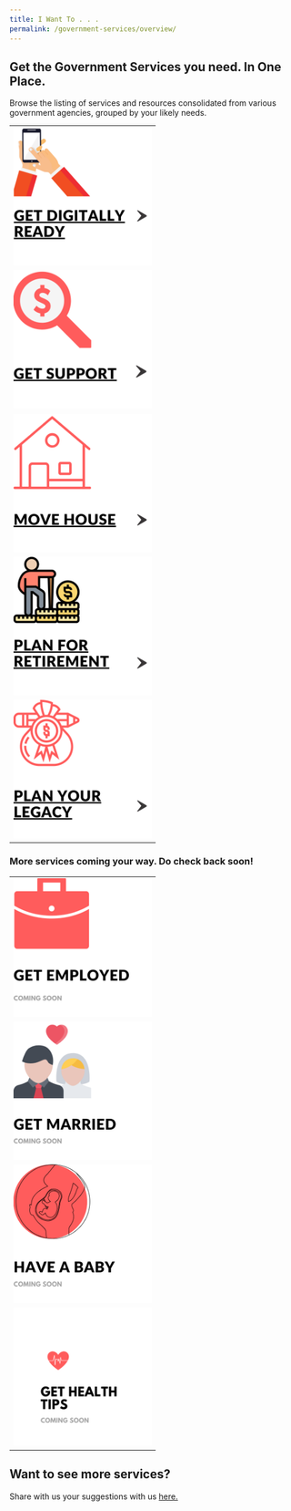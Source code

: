 ```yaml
---
title: I Want To . . .
permalink: /government-services/overview/
---
```


## Get the Government Services you need. In One Place.

Browse the listing of services and resources consolidated from various government agencies, grouped by your likely needs.

<style>
@media
only screen and (max-width: 760px),
(min-device-width: 768px) and (max-device-width: 1024px) {
  table, th, td {
    display: block;
  }
  table, tr, td {
    border: none !important;
  }
}
table, tr, td {
  border: none !important;
}
img {
  height: 243px !important;
  width: 243px !important;
}
</style>

<div class="tg-wrap"><table class="tg">
<tbody>
  <tr>
    <td class="tg-bagh"><a href="/government-services/get-digitally-ready/overview/"><img src="/images/06-digitally-ready.png" alt="Digital Readiness"></a></td>
    <td class="tg-baqh"><a href="https://articles.life.gov.sg/financial-support-workers-self-employed/"><img src="/images/02-get-support.png" alt="Govt Schemes and Benefits"></a></td>
  </tr>
  <tr>
    <td class="tg-baqh"><a href="/government-services/move-house/overview/"><img src="/images/05-move-house.png" alt="Housing and Property"></a></td>
    <td class="tg-baqh"><a href="/government-services/plan-for-retirement/overview/"><img src="/images/08-plan-retirement.png" alt="CPF and Retirement"></a></td>
  </tr>
  <tr>
    <td class="tg-baqh"><a href="/government-services/plan-legacy/overview/"><img src="/images/07-plan-legacy.png" alt="Estate Planning"></a></td>
  </tr>
</tbody>
</table>
</div>

### More services coming your way. Do check back soon!
  
<style>
@media
only screen and (max-width: 760px),
(min-device-width: 768px) and (max-device-width: 1024px) {
  table, th, td {
    display: block;
  }
  table, tr, td {
    border: none !important;
  }
}
table, tr, td {
  border: none !important;
}
</style>
<div class="tg-wrap"><table class="tg">
<tbody>
  <tr>
    <td class="tg-baqh"><img src="/images/01-get-employed.png" alt="Employment Support"></td>
    <td class="tg-baqh"><img src="/images/03-get-married(coming soon).png" alt="Marriage"></td>
  </tr>
  <tr>
    <td class="tg-baqh"><img src="/images/04-have-baby(coming soon).png" alt="Pregnancy"></td>
    <td class="tg-baqh"><img src="/images/09-stay-healthy(coming soon).png" alt="Healthcare"></a></td>
  </tr>
</tbody>
</table>
</div>


## Want to see more services?

Share with us your suggestions with us <a href="https://form.gov.sg/5ed0995e42ee5f00110e10cc" target="_blank">here.</a>
